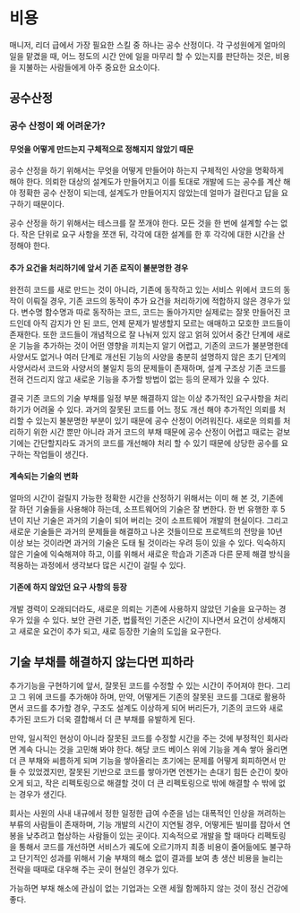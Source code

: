 # 비용

매니저, 리더 급에서 가장 필요한 스킬 중 하나는 공수 산정이다. 각 구성원에게 얼마의 일을 맡겼을 때, 어느 정도의 시간 안에 일을 마무리 할 수 있는지를 판단하는 것은, 비용을 지불하는 사람들에게 아주 중요한 요소이다.

## 공수산정

### 공수 산정이 왜 어려운가?

#### 무엇을 어떻게 만드는지 구체적으로 정해지지 않았기 때문

공수 산정을 하기 위해서는 무엇을 어떻게 만들어야 하는지 구체적인 사양을 명확하게 해야 한다. 의뢰한 대상의 설계도가 만들어지고 이를 토대로 개발에 드는 공수를 계산 해야 정확한 공수 산정이 되는데, 설계도가 만들어지지 않았는데 얼마가 걸린다고 답을 요구하기 때문이다.

공수 산정을 하기 위해서는 테스크를 잘 쪼개야 한다. 모든 것을 한 번에 설계할 수는 없다. 작은 단위로 요구 사항을 쪼갠 뒤, 각각에 대한 설계를 한 후 각각에 대한 시간을 산정해야 한다.

#### 추가 요건을 처리하기에 앞서 기존 로직이 불분명한 경우

완전히 코드를 새로 만드는 것이 아니라, 기존에 동작하고 있는 서비스 위에서 코드의 동작이 이뤄질 경우, 기존 코드의 동작이 추가 요건을 처리하기에 적합하지 않은 경우가 있다. 변수명 함수명과 따로 동작하는 코드, 코드는 돌아가지만 실제로는 잘못 만들어진 코드인데 아직 감지가 안 된 코드, 언제 문제가 발생할지 모르는 애매하고 모호한 코드들이 존재한다. 또한 코드들이 개념적으로 잘 나눠져 있지 않고 얽혀 있어서 중간 단계에 새로운 기능을 추가하는 것이 어떤 영향을 끼치는지 알기 어렵고, 기존의 코드가 불분명한데 사양서도 없거나 여러 단계로 개선된 기능의 사양을 충분히 설명하지 않은 초기 단계의 사양서라서 코드와 사양서의 불일치 등의 문제들이 존재하며, 설계 구조상 기존 코드를 전혀 건드리지 않고 새로운 기능을 추가할 방법이 없는 등의 문제가 있을 수 있다.

결국 기존 코드의 기술 부채를 일정 부분 해결하지 않는 이상 추가적인 요구사항을 처리하기가 어려울 수 있다. 과거의 잘못된 코드를 어느 정도 개선 해야 추가적인 의뢰를 처리할 수 있는지 불분명한 부분이 있기 때문에 공수 산정이 어려워진다. 새로운 의뢰를 처리하기 위한 시간 뿐만 아니라 과거 코드의 부채 때문에 공수 산정이 어렵고 때로는 겉보기에는 간단할지라도 과거의 코드를 개선해야 처리 할 수 있기 때문에 상당한 공수를 요구하는 작업들이 생긴다.

#### 계속되는 기술의 변화

얼마의 시간이 걸릴지 가능한 정확한 시간을 산정하기 위해서는 이미 해 본 것, 기존에 잘 하던 기술들을 사용해야 하는데, 소프트웨어의 기술은 잘 변한다. 한 번 유행한 후 5년이 지난 기술은 과거의 기술이 되어 버리는 것이 소프트웨어 개발의 현실이다. 그리고 새로운 기술들은 과거의 문제들을 해결하고 나온 것들이므로 프로젝트의 전망을 10년 이상 보는 것이라면 과거의 기술은 도태 될 것이라는 우려 등이 있을 수 있다. 익숙하지 않은 기술에 익숙해져야 하고, 이를 위해서 새로운 학습과 기존과 다른 문제 해결 방식을 적용하는 과정에서 생각보다 많은 시간이 걸릴 수 있다.

#### 기존에 하지 않았던 요구 사항의 등장

개발 경력이 오래되더라도, 새로운 의뢰는 기존에 사용하지 않았던 기술을 요구하는 경우가 있을 수 있다. 보안 관련 기준, 법률적인 기준은 시간이 지나면서 요건이 상세해지고 새로운 요건이 추가 되고, 새로 등장한 기술의 도입을 요구한다.

## 기술 부채를 해결하지 않는다면 피하라

추가기능을 구현하기에 앞서, 잘못된 코드를 수정할 수 있는 시간이 주어져야 한다. 그리고 그 위에 코드를 추가해야 하며, 만약, 어떻게든 기존의 잘못된 코드를 그대로 활용하면서 코드를 추가할 경우, 구조도 설계도 이상하게 되어 버리든가, 기존의 코드와 새로 추가된 코드가 더욱 결합해서 더 큰 부채를 유발하게 된다.

만약, 일시적인 현상이 아니라 잘못된 코드를 수정할 시간을 주는 것에 부정적인 회사라면 계속 다니는 것을 고민해 봐야 한다. 해당 코드 베이스 위에 기능을 계속 쌓아 올리면 더 큰 부채와 씨름하게 되며 기능을 쌓아올리는 초기에는 문제를 어떻게 회피하면서 만들 수 있었겠지만, 잘못된 기반으로 코드를 쌓아가면 언젠가는 손대기 힘든 순간이 찾아오게 되고, 작은 리펙토링으로 해결할 것이 더 큰 리펙토링으로 밖에 해결할 수 밖에 없는 경우가 생긴다.

회사는 사원의 사내 내규에서 정한 일정한 급여 수준을 넘는 대폭적인 인상을 꺼려하는 부류의 사람들이 존재하며, 기능 개발의 시간이 지연될 경우, 어떻게든 빌미를 잡아서 연봉을 낮추려고 협상하는 사람들이 있는 곳이다. 지속적으로 개발을 할 때마다 리펙토링을 통해서 코드를 개선하면 서비스가 궤도에 오르기까지 최종 비용이 줄어듦에도 불구하고 단기적인 성과를 위해서 기술 부채의 해소 없이 결과를 보여 총 생산 비용을 늘리는 전략을 때때로 대우해 주는 곳이 현실인 경우가 있다.

가능하면 부채 해소에 관심이 없는 기업과는 오랜 세월 함께하지 않는 것이 정신 건강에 좋다.
